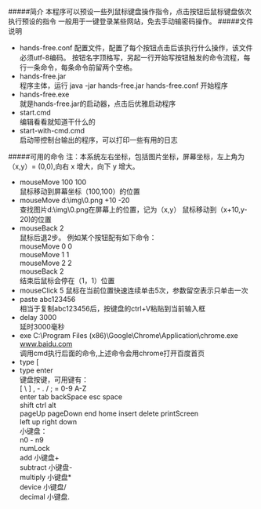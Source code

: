 #####简介
本程序可以预设一些列鼠标键盘操作指令，点击按钮后鼠标键盘依次执行预设的指令
一般用于一键登录某些网站，免去手动输密码操作。
#####文件说明
* hands-free.conf
配置文件，配置了每个按钮点击后该执行什么操作，该文件必须utf-8编码。
按钮名字顶格写，另起一行开始写按钮触发的命令流程，每行一条命令，每条命令前留两个空格。
* hands-free.jar  
程序主体，运行 java -jar hands-free.jar hands-free.conf 开始程序
* hands-free.exe  
就是hands-free.jar的启动器，点击后优雅启动程序
* start.cmd  
编辑看看就知道干什么的
* start-with-cmd.cmd  
启动带控制台输出的程序，可以打印一些有用的日志

#####可用的命令
注：本系统左右坐标，包括图片坐标，屏幕坐标，左上角为（x,y）= (0,0),向右 x 增大，向下 y 增大。

 * mouseMove 100 100  
        鼠标移动到屏幕坐标（100,100）的位置
 * mouseMove d:\img\0.png  +10 -20  
        查找图片d:\img\0.png在屏幕上的位置，记为（x,y）
        鼠标移动到（x+10,y-20)的位置
 * mouseBack 2  
        鼠标后退2步。
        例如某个按钮配有如下命令：  
        mouseMove 0 0  
        mouseMove 1 1  
        mouseMove 2 2  
        mouseBack 2  
        结束后鼠标会停在（1，1）位置  
 * mouseClick 5
        鼠标在当前位置快速连续单击5次，参数留空表示只单击一次
 * paste abc123456  
        相当于复制abc123456后，按键盘的ctrl+V粘贴到当前输入框
 * delay 3000  
        延时3000毫秒
 * exe C:\Program Files (x86)\Google\Chrome\Application\chrome.exe www.baidu.com  
        调用cmd执行后面的命令,上述命令会用chrome打开百度首页  
 * type [  
 * type enter  
        键盘按键，可用键有：  
        [ \ ]  , - . / ; = 0-9 A-Z  
        enter tab backSpace esc space  
        shift ctrl alt  
        pageUp pageDown end home insert delete printScreen  
        left up right down  
        小键盘：  
        n0 - n9  
        numLock  
        add 小键盘+  
        subtract 小键盘-  
        multiply 小键盘*  
        device 小键盘/  
        decimal 小键盘.  